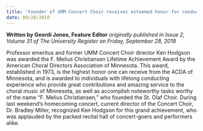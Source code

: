 ```yaml
---
title: 'Founder of UMM Concert Choir receives esteemed honor for conducting'
date: 09/28/2018
---
```


**Written by Geordi Jones, Feature Editor** _originally published in Issue 2, Volume 31 of The University Register on Friday, September 28, 2018_

Professor emeritus and former UMM Concert Choir director Ken Hodgson was awarded the F. Melius Christiansen Lifetime Achievement Award by the American Choral Directors Association of Minnesota. This award, established in 1973, is the highest honor one can receive from the ACDA of Minnesota, and is awarded to individuals with lifelong conducting experience who provide great contributions and amazing service to the choral music of Minnesota, as well as accomplish noteworthy tasks worthy of the name “F. Melius Christiansen,” who founded the St. Olaf Choir. During last weekend’s homecoming concert, current director of the Concert Choir, Dr. Bradley Miller, recognized Ken Hodgson for this grand achievement, who was applauded by the packed recital hall of concert-goers and performers alike.